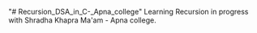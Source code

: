 "# Recursion_DSA_in_C-_Apna_college" 
Learning Recursion in progress with Shradha Khapra Ma'am - Apna college.
